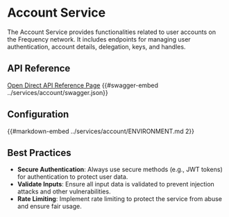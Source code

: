# Account Service

The Account Service provides functionalities related to user accounts on the Frequency network.
It includes endpoints for managing user authentication, account details, delegation, keys, and handles.

## API Reference

[Open Direct API Reference Page](https://projectlibertylabs.github.io/gateway/account)
{{#swagger-embed ../services/account/swagger.json}}

## Configuration

{{#markdown-embed ../services/account/ENVIRONMENT.md 2}}

## Best Practices

- **Secure Authentication**: Always use secure methods (e.g., JWT tokens) for authentication to protect user data.
- **Validate Inputs**: Ensure all input data is validated to prevent injection attacks and other vulnerabilities.
- **Rate Limiting**: Implement rate limiting to protect the service from abuse and ensure fair usage.
